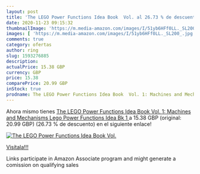 ```yaml
---
layout: post
title: 'The LEGO Power Functions Idea Book  Vol. al 26.73 % de descuento'
date: 2020-11-23 09:15:32
thumbnailImage: 'https://m.media-amazon.com/images/I/51yb6HFf0LL._SL200_.jpg'
images: [ 'https://m.media-amazon.com/images/I/51yb6HFf0LL._SL200_.jpg' ]
comments: true
category: ofertas
author: ring
slug: 1593276885
description:
actualPrice: 15.38 GBP
currency: GBP
price: 15.38
comparePrice: 20.99 GBP
inStock: true
prodname: The LEGO Power Functions Idea Book  Vol. 1: Machines and Mechanisms  Lego Power Functions Idea Bk 1 
---
```


Ahora mismo tienes [The LEGO Power Functions Idea Book  Vol. 1: Machines and Mechanisms  Lego Power Functions Idea Bk 1 ](https://www.amazon.co.uk/dp/1593276885/?tag=tolees0a-21) a 15.38 GBP (original: 20.99 GBP) (26.73 %  de descuento) en el siguiente enlace!

[![The LEGO Power Functions Idea Book  Vol.](https://m.media-amazon.com/images/I/51yb6HFf0LL._SL200_.jpg)](https://www.amazon.co.uk/dp/1593276885/?tag=tolees0a-21)

[Visítala!!!](https://www.amazon.co.uk/dp/1593276885/?tag=tolees0a-21)

Links participate in Amazon Associate program and might generate a comission on qualifying sales
